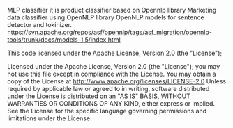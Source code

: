 MLP classifier it is product classifier based on Opennlp library
Marketing data classifier using OpenNLP library
OpenNLP models for sentence detector and tokinizer.
<br>https://svn.apache.org/repos/asf/opennlp/tags/asf_migration/opennlp-tools/trunk/docs/models-1.5/index.html

This code licensed under the Apache License, Version 2.0 (the "License");

Licensed under the Apache License, Version 2.0 (the "License");
   you may not use this file except in compliance with the License.
   You may obtain a copy of the License at
       http://www.apache.org/licenses/LICENSE-2.0
   Unless required by applicable law or agreed to in writing, software
   distributed under the License is distributed on an "AS IS" BASIS,
   WITHOUT WARRANTIES OR CONDITIONS OF ANY KIND, either express or implied.
   See the License for the specific language governing permissions and
   limitations under the License.
